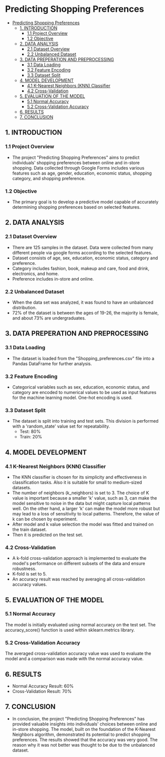 # Predicting Shopping Preferences
- [Predicting Shopping Preferences](#predicting-shopping-preferences)
  - [1. INTRODUCTION](#1-introduction)
    - [1.1	Project Overview](#11-project-overview)
    - [1.2 Objective](#12-objective)
  - [2.	DATA ANALYSIS](#2-data-analysis)
    - [2.1	Dataset Overview](#21-dataset-overview)
    - [2.2	Unbalanced Dataset](#22-unbalanced-dataset)
  - [3.	DATA PREPERATION AND PREPROCESSING](#3-data-preperation-and-preprocessing)
    - [3.1	Data Loading](#31-data-loading)
    - [3.2	Feature Encoding](#32-feature-encoding)
    - [3.3	Dataset Split](#33-dataset-split)
  - [4.	MODEL DEVELOPMENT](#4-model-development)
    - [4.1	K-Nearest Neighbors (KNN) Classifier](#41k-nearest-neighbors-knn-classifier)
    - [4.2	Cross-Validation](#42-cross-validation)
  - [5.	EVALUATION OF THE MODEL](#5-evaluation-of-the-model)
    - [5.1	Normal Accuracy](#51-normal-accuracy)
    - [5.2	Cross-Validation Accuracy](#52-cross-validation-accuracy)
  - [6.	RESULTS](#6-results)
  - [7.	CONCLUSION](#7-conclusion)

## 1. INTRODUCTION
### 1.1	Project Overview
* The project "Predicting Shopping Preferences" aims to predict individuals' shopping preferences between online and in-store shopping. Data collected through Google Forms includes various features such as age, gender, education, economic status, shopping category, and shopping preference.
### 1.2 Objective
* The primary goal is to develop a predictive model capable of accurately determining shopping preferences based on selected features.
## 2.	DATA ANALYSIS
### 2.1	Dataset Overview
* There are 125 samples in the dataset. Data were collected from many different people via google forms according to the selected features. 
* Dataset consists of age, sex, education, economic status, category and preference. 
* Category includes fashion, book, makeup and care, food and drink, electronics, and home.
* Preference includes in-store and online.

### 2.2	Unbalanced Dataset
* When the data set was analyzed, it was found to have an unbalanced distribution.
* 72% of the dataset is between the ages of 19-26, the majority is female, and about 73% are undergraduates.

## 3.	DATA PREPERATION AND PREPROCESSING
### 3.1	Data Loading
* The dataset is loaded from the "Shopping_preferences.csv" file into a Pandas DataFrame for further analysis.
### 3.2	Feature Encoding
* Categorical variables such as sex, education, economic status, and category are encoded to numerical values to be used as input features for the machine learning model.  One-hot encoding is used.
### 3.3	Dataset Split
* The dataset is split into training and test sets. This division is performed with a 'random_state' value set for repeatability.
    * Test: 80%
    * Train: 20%
## 4.	MODEL DEVELOPMENT
### 4.1	K-Nearest Neighbors (KNN) Classifier
* The KNN classifier is chosen for its simplicity and effectiveness in classification tasks. Also it is suitable for small to medium-sized datasets.
* The number of neighbors (k_neighbors) is set to 3. The choice of K value is important because a smaller 'k' value, such as 3, can make the model sensitive to noise in the data but might capture local patterns well. On the other hand, a larger 'k' can make the model more robust but may lead to a loss of sensitivity to local patterns.
Therefore, the value of k can be chosen by experiment.
* After model and k value selection the model was fitted and trained on the train dataset.
* Then it is predicted on the test  set.

### 4.2	Cross-Validation
* A k-fold cross-validation approach is implemented to evaluate
 the model's performance on different subsets of the data and ensure robustness.
* K-fold is set to 5.
* An accuracy result was reached by averaging all cross-validation accuracy values.

## 5.	EVALUATION OF THE MODEL
### 5.1	Normal Accuracy
The model is initially evaluated using normal accuracy on the test set.
The accuracy_score() function is used within sklearn.metrics library.

### 5.2	Cross-Validation Accuracy
The averaged cross-validation accuracy value was used to evaluate the model and a comparison was made with the normal accuracy value. 
## 6.	RESULTS
* Normal Accuracy Result: 60%
* Cross-Validation Result: 70%


## 7.	CONCLUSION
* In conclusion, the project "Predicting Shopping Preferences" has provided valuable insights into individuals' choices between online and in-store shopping. The model, built on the foundation of the K-Nearest Neighbors algorithm, demonstrated its potential to predict shopping preferences. The results showed that the accuracy was very good. The reason why it was not better was thought to be due to the unbalanced dataset.